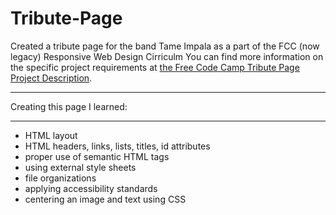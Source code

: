 # Tribute-Page

 Created a tribute page for the band Tame Impala as a part of the FCC (now legacy) Responsive Web Design Cirriculm
 You can find more information on the specific project requirements at [the Free Code Camp Tribute Page Project Description](https://www.freecodecamp.org/learn/responsive-web-design/responsive-web-design-projects/build-a-tribute-page). 

 ---

 Creating this page I learned:

 ---

 * HTML layout
 * HTML headers, links, lists, titles, id attributes
 * proper use of semantic HTML tags
 * using external style sheets
 * file organizations
 * applying accessibility standards 
 * centering an image and text using CSS
